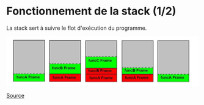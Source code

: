   # Fonctionnement de la stack (1/2)

  La stack sert à suivre le flot d'exécution du programme.

  ![](images/stack-frames.png)

[Source](https://stackoverflow.com/a/23981943)